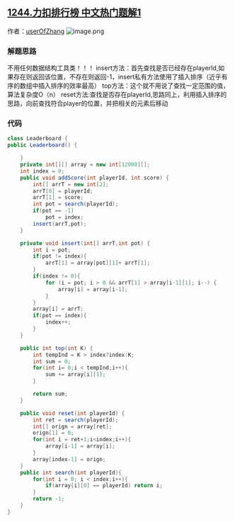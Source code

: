 ## [1244.力扣排行榜 中文热门题解1](https://leetcode.cn/problems/design-a-leaderboard/solutions/100000/java-er-wei-shu-zu-cha-ru-pai-xu-gao-xiao-shi-xian)

作者：[userOfZhang](https://leetcode.cn/u/userOfZhang)
![image.png](https://pic.leetcode-cn.com/ce51d70f3a3c0f066ceb22dfbee0f20f49800c315ee592df36155dafa04318b4-image.png)


### 解题思路
不用任何数据结构工具类！！！
insert方法：首先查找是否已经存在playerId,如果存在则返回该位置，不存在则返回-1，insert私有方法使用了插入排序（近乎有序的数组中插入排序的效率最高）
top方法：这个就不用说了查找一定范围的值，算法复杂度O（n）
reset方法:查找是否存在playerId,思路同上，利用插入排序的思路，向前查找符合player的位置，并把相关的元素后移动
### 代码

```java
class Leaderboard {
public Leaderboard() {

    }
    private int[][] array = new int[12000][];
    int index = 0;
    public void addScore(int playerId, int score) {
        int[] arrT = new int[2];
        arrT[0] = playerId;
        arrT[1] = score;
        int pot = search(playerId);
        if(pot == -1)
            pot = index;
        insert(arrT,pot);
    }

    private void insert(int[] arrT,int pot) {
        int i = pot;
        if(pot != index){
            arrT[1] = array[pot][1]+ arrT[1];
        }
        if(index != 0){
            for (i = pot; i > 0 && arrT[1] > array[i-1][1]; i--) {
                array[i] = array[i-1];
            }
        }
        array[i] = arrT;
        if(pot == index){
            index++;
        }
    }

    public int top(int K) {
        int tempInd = K > index?index:K;
        int sum = 0;
        for(int i= 0;i < tempInd;i++){
            sum += array[i][1];
        }

        return sum;
    }

    public void reset(int playerId) {
        int ret = search(playerId);
        int[] orign = array[ret];
        orign[1] = 0;
        for(int i = ret+1;i<index;i++){
            array[i-1] = array[i];
        }
        array[index-1] = orign;
    }
    public int search(int playerId){
        for(int i = 0; i < index;i++){
            if(array[i][0] == playerId) return i;
        }
        return -1;
    }
}
```